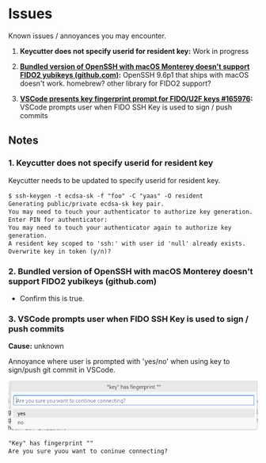 # Issues

Known issues / annoyances you may encounter.

1. **Keycutter does not specify userid for resident key:** Work in progress

2. **[Bundled version of OpenSSH with macOS Monterey doesn't support FIDO2 yubikeys (github.com)](https://github.com/Yubico/libfido2/issues/464):** OpenSSH 9.6p1 that ships with macOS doesn't work. homebrew? other library for FIDO2 support?

3. **[VSCode presents key fingerprint prompt for FIDO/U2F keys #165976](https://github.com/microsoft/vscode/pull/165976):** VSCode prompts user when FIDO SSH Key is used to sign / push commits

## Notes

### 1. Keycutter does not specify userid for resident key

Keycutter needs to be updated to specify userid for resident key.

```
$ ssh-keygen -t ecdsa-sk -f "foo" -C "yaas" -O resident
Generating public/private ecdsa-sk key pair.
You may need to touch your authenticator to authorize key generation.
Enter PIN for authenticator: 
You may need to touch your authenticator again to authorize key generation.
A resident key scoped to 'ssh:' with user id 'null' already exists.
Overwrite key in token (y/n)? 
```

### 2. Bundled version of OpenSSH with macOS Monterey doesn't support FIDO2 yubikeys (github.com)

- Confirm this is true.

### 3. VSCode prompts user when FIDO SSH Key is used to sign / push commits

**Cause:** unknown

Annoyance where user is prompted with 'yes/no' when using key to sign/push git commit in VSCode.

![](assets/vscode-prompts-with-key-has-fingerprint.png)

    "Key" has fingerprint ""
    Are you sure yuou want to coninue connecting?
